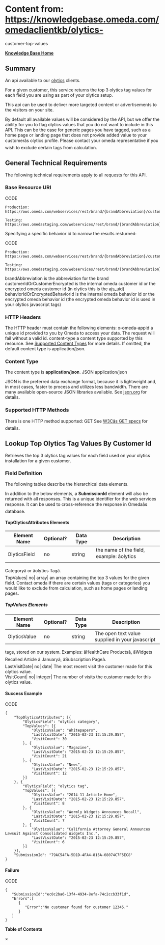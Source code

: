 # Content from: https://knowledgebase.omeda.com/omedaclientkb/olytics-
customer-top-values

[**Knowledge Base Home**](../omedaclientkb/)

## Summary

An api available to our [olytics](../omedaclientkb/cdp-olytics-overview)
clients.

For a given customer, this service returns the top 3 olytics tag values for
each field you are using as part of your olytics setup.

This api can be used to deliver more targeted content or advertisements to the
visitors on your site.

By default all available values will be considered by the API, but we offer
the ability for you to flag olytics values that you do not want to include in
this API. This can be the case for generic pages you have tagged, such as a
home page or landing page that does not provide added value to your
customerâs olytics profile. Please contact your omeda representative if you
wish to exclude certain tags from calculation.

## General Technical Requirements

The following technical requirements apply to all requests for this API.

### Base Resource URI

CODE

    
    
    Production: https://ows.omeda.com/webservices/rest/brand/{brandAbbreviation}/customer/{customerIdOrCustomerEncrypted}/topolytics/*
    
    Testing: https://ows.omedastaging.com/webservices/rest/brand/{brandAbbreviation}/customer/{customerIdOrCustomerEncrypted}/topolytics/*
    

Specifying a specific behavior id to narrow the results resturned:

CODE

    
    
    Production: https://ows.omeda.com/webservices/rest/brand/{brandAbbreviation}/customer/{customerIdOrCustomerEncrypted}/topolytics/behavior/{behaviorIdOrEncryptedBehaviorId}/*
    
    Testing: https://ows.omedastaging.com/webservices/rest/brand/{brandAbbreviation}/customer/{customerIdOrCustomerEncrypted}/topolytics/behavior/{behaviorIdOrEncryptedBehaviorId}/*
    

brandAbbreviation is the abbreviation for the brand
customerIdOrCustomerEncrypted is the internal omeda customer id or the
encrypted omeda customer id (in olytics this is the ajs_uid)
behaviorIdOrEncryptedBehaviorId is the internal omeda behavior id or the
encrypted omeda behavior id (the encrypted omeda behavior id is used in your
olytics javascript tags)

### HTTP Headers

The HTTP header must contain the following elements: x-omeda-appid a unique id
provided to you by Omeda to access your data. The request will fail without a
valid id. content-type a content type supported by this resource. See
[Supported Content Types](../omedaclientkb/olytics-customer-top-values) for
more details. If omitted, the default content type is application/json.

### Content Type

The content type is **application/json**. JSON application/json

JSON is the preferred data exchange format, because it is lightweight and, in
most cases, faster to process and utilizes less bandwidth. There are many
available open-source JSON libraries available. See
[json.org](http://www.json.org/) for details.

### Supported HTTP Methods

There is one HTTP method supported: GET See [W3Câs GET
specs](http://www.w3.org/Protocols/rfc2616/rfc2616-sec9.html#sec9.3) for
details.

## Lookup Top Olytics Tag Values By Customer Id

Retrieves the top 3 olytics tag values for each field used on your olytics
installation for a given customer.

### Field Definition

The following tables describe the hierarchical data elements.

In addition to the below elements, a **SubmissionId** element will also be
returned with all responses. This is a unique identifier for the web services
response. It can be used to cross-reference the response in Omedaâs
database.

#### TopOlyticsAttributes Elements

Element Name| Optional?| Data Type| Description  
---|---|---|---  
OlyticsField| no| string| the name of the field, example: âolytics
Categoryâ or âolytics Tagâ.  
TopValues| no| array| an array containing the top 3 values for the given
field. Contact omeda if there are certain values (tags or categories) you
would like to exclude from calculation, such as home pages or landing pages.  
  
##### TopValues Elements

Element Name| Optional?| Data Type| Description  
---|---|---|---  
OlyticsValue| no| string| The open text value supplied in your javascript
tags, stored on our system. Examples: âHealthCare Productsâ, âWidgets
Recalled Article â Januaryâ, âSubscription Pageâ.  
LastVisitDate| no| date| The most recent visit the customer made for this
olytics value.  
VisitCount| no| integer| The number of visits the customer made for this
olytics value.  
  
#### Success Example

CODE

    
    
    {
    	"TopOlyticsAttributes": [{
    		"OlyticsField": "olytics category",
    		"TopValues": [{
    			"OlyticsValue": "Whitepapers",
    			"LastVisitDate": "2015-02-23 12:15:29.857",
    			"VisitCount": 30
    		}, {
    			"OlyticsValue": "Magazine",
    			"LastVisitDate": "2015-02-23 12:15:29.857",
    			"VisitCount": 21
    		}, {
    			"OlyticsValue": "News",
    			"LastVisitDate": "2015-02-23 12:15:29.857",
    			"VisitCount": 12
    		}]
    	}, {
    		"OlyticsField": "olytics tag",
    		"TopValues": [{
    			"OlyticsValue": "2014-11 Article Home",
    			"LastVisitDate": "2015-02-23 12:15:29.857",
    			"VisitCount": 8
    		}, {
    			"OlyticsValue": "Wormly Widgets Announces Recall",
    			"LastVisitDate": "2015-02-23 12:15:29.857",
    			"VisitCount": 7
    		}, {
    			"OlyticsValue": "California Attorney General Announces Lawsuit Against Consolidated Widgets Inc.",
    			"LastVisitDate": "2015-02-23 12:15:29.857",
    			"VisitCount": 6
    		}]
    	}],
    	"SubmissionId": "79AC54FA-5D1D-4FA4-815A-08074C7F5EC8"
    }
    

#### Failure

CODE

    
    
    {
       "SubmissionId":"ec0c2ba6-13f4-4934-8efa-74c2ccb33f1d",
       "Errors":[
          {
             "Error":"No customer found for customer 12345."
          }
       ]
    }

**Table of Contents**

×

